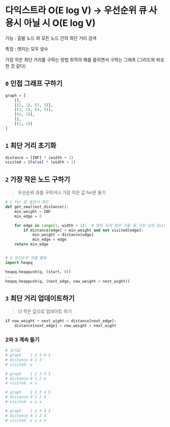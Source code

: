 # 다익스트라 O(E log V) -> 우선순위 큐 사용시 아닐 시 O(E log V)

기능 : 출발 노드 와 모든 노드 간의 최단 거리 검색

특징 : 엣지는 모두 양수

가장 작은 최단 거리를 구하는 방법
최적의 해를 좁히면서 구하는 그래프 (그리드와 비슷한 것 같다)

## `0` 인접 그래프 구하기

```py
graph = [
    [],
    [(2, 1), (3, 3)],
    [(3, 1), (4, 5)],
    [(4, 2)],
    [],
    [(1, 1)]
]
```

## `1` 최단 거리 초기화

```py
distance = [INF] * (width + 1)
visited = [False] * (width + 1)
```

## `2` 가장 작은 노드 구하기

> 우선순위 큐를 구하거나
> 가장 작은 값 for문 돌기

```py
# 1 for 문 돌면서 확인
def get_smallest_distance():
    min_weight = INF
    min_edge = 0

    for edge in range(1, width + 1):  # 방문 되지 않은 것들 중 가장 낮은 distance 찾기
        if distance[edge] < min_weight and not visited[edge]:
            min_weight = distance[edge]
            min_edge = edge
    return min_edge
```

```py

# 2 우선순위 큐를 활용
import heapq

heapq.heappush(q, (start, 0))
...
heapq.heappush(q, (next_edge, now_weight + next_wight))
```

## `3` 최단 거리 업데이트하기

> 더 작은 값으로 업데이트 하기

```py
if now_weight + next_wight < distance[next_edge]:
    distance[next_edge] = now_weight + next_wight
```

### 2와 3 계속 돌기

```py
# 초기값
# graph    1 2 3 4 5
# distance 0 1 3
# visited  x

# graph    1 2 3 4 5
# distance 0 1 2 6
# visited  x x

# graph    1 2 3 4 5
# distance 0 1 2 4
# visited  x x x

# graph    1 2 3 4 5
# distance 0 1 2 4
# visited  x x x x
```
